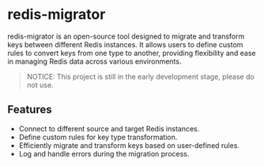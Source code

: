 # redis-migrator

redis-migrator is an open-source tool designed to migrate and transform keys between different Redis instances. It allows users to define custom rules to convert keys from one type to another, providing flexibility and ease in managing Redis data across various environments.

> NOTICE: This project is still in the early development stage, please do not use.

## Features

- Connect to different source and target Redis instances.
- Define custom rules for key type transformation.
- Efficiently migrate and transform keys based on user-defined rules.
- Log and handle errors during the migration process.
